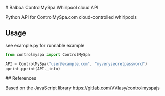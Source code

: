 # Balboa ControlMySpa Whirlpool cloud API

Python API for ControlMySpa.com cloud-controlled whirlpools

## Usage

see example.py for runnable example

```python
from controlmyspa import ControlMySpa

API = ControlMySpa("user@example.com", "myverysecretpassword")
pprint.pprint(API._info)
```

## References

Based on the JavaScript library https://gitlab.com/VVlasy/controlmyspajs
